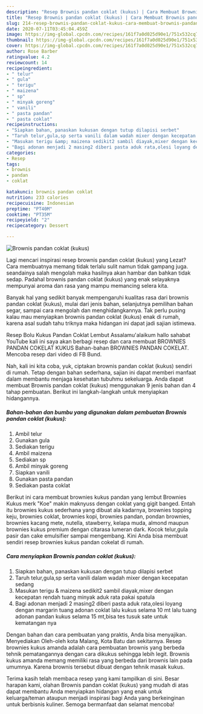 ```yaml
---
description: "Resep Brownis pandan coklat (kukus) | Cara Membuat Brownis pandan coklat (kukus) Yang Sedap"
title: "Resep Brownis pandan coklat (kukus) | Cara Membuat Brownis pandan coklat (kukus) Yang Sedap"
slug: 214-resep-brownis-pandan-coklat-kukus-cara-membuat-brownis-pandan-coklat-kukus-yang-sedap
date: 2020-07-11T03:45:04.459Z
image: https://img-global.cpcdn.com/recipes/161f7a0d025d90e1/751x532cq70/brownis-pandan-coklat-kukus-foto-resep-utama.jpg
thumbnail: https://img-global.cpcdn.com/recipes/161f7a0d025d90e1/751x532cq70/brownis-pandan-coklat-kukus-foto-resep-utama.jpg
cover: https://img-global.cpcdn.com/recipes/161f7a0d025d90e1/751x532cq70/brownis-pandan-coklat-kukus-foto-resep-utama.jpg
author: Rose Barber
ratingvalue: 4.2
reviewcount: 14
recipeingredient:
- " telur"
- " gula"
- " terigu"
- " maizena"
- " sp"
- " minyak goreng"
- " vanili"
- " pasta pandan"
- " pasta coklat"
recipeinstructions:
- "Siapkan bahan, panaskan kukusan dengan tutup dilapisi serbet"
- "Taruh telur,gula,sp serta vanili dalam wadah mixer dengan kecepatan sedang"
- "Masukan terigu &amp; maizena sedikit2 sambil diayak,mixer dengan kecepatan rendah tuang minyak aduk rata pakai spatula"
- "Bagi adonan menjadi 2 masing2 diberi pasta aduk rata,olesi loyang dengan margarin tuang adonan coklat lalu kukus selama 10 mt lalu tuang adonan pandan kukus selama 15 mt,bisa tes tusuk sate untuk kematangan nya"
categories:
- Resep
tags:
- brownis
- pandan
- coklat

katakunci: brownis pandan coklat 
nutrition: 233 calories
recipecuisine: Indonesian
preptime: "PT40M"
cooktime: "PT35M"
recipeyield: "2"
recipecategory: Dessert

---
```



![Brownis pandan coklat (kukus)](https://img-global.cpcdn.com/recipes/161f7a0d025d90e1/751x532cq70/brownis-pandan-coklat-kukus-foto-resep-utama.jpg)

Lagi mencari inspirasi resep brownis pandan coklat (kukus) yang Lezat? Cara membuatnya memang tidak terlalu sulit namun tidak gampang juga. seandainya salah mengolah maka hasilnya akan hambar dan bahkan tidak sedap. Padahal brownis pandan coklat (kukus) yang enak selayaknya mempunyai aroma dan rasa yang mampu memancing selera kita.

Banyak hal yang sedikit banyak mempengaruhi kualitas rasa dari brownis pandan coklat (kukus), mulai dari jenis bahan, selanjutnya pemilihan bahan segar, sampai cara mengolah dan menghidangkannya. Tak perlu pusing kalau mau menyiapkan brownis pandan coklat (kukus) enak di rumah, karena asal sudah tahu triknya maka hidangan ini dapat jadi sajian istimewa.

Resep Bolu Kukus Pandan Coklat Lembut Assalamu&#39;alaikum hallo sahabat YouTube kali ini saya akan berbagi resep dan cara membuat BROWNIES PANDAN COKELAT KUKUS Bahan-bahan BROWNIES PANDAN COKELAT. Mencoba resep dari video di FB Bund.


Nah, kali ini kita coba, yuk, ciptakan brownis pandan coklat (kukus) sendiri di rumah. Tetap dengan bahan sederhana, sajian ini dapat memberi manfaat dalam membantu menjaga kesehatan tubuhmu sekeluarga. Anda dapat membuat Brownis pandan coklat (kukus) menggunakan 9 jenis bahan dan 4 tahap pembuatan. Berikut ini langkah-langkah untuk menyiapkan hidangannya.

<!--inarticleads1-->

##### Bahan-bahan dan bumbu yang digunakan dalam pembuatan Brownis pandan coklat (kukus):

1. Ambil  telur
1. Gunakan  gula
1. Sediakan  terigu
1. Ambil  maizena
1. Sediakan  sp
1. Ambil  minyak goreng
1. Siapkan  vanili
1. Gunakan  pasta pandan
1. Sediakan  pasta coklat


Berikut ini cara membuat brownies kukus pandan yang lembut Brownies Kukus merk &#34;Koe&#34; makin maknyuss dengan coklat yang gigit banged. Entah itu brownies kukus sederhana yang dibuat ala kadarnya, brownies topping keju, brownies coklat, brownies kopi, brownies pandan, pondan brownies, brownies kacang mete, nutella, stawberry, kelapa muda, almond maupun brownies kukus premium dengan citarasa lumeran dark. Kocok telur,gula pasir dan cake emulsifier sampai mengembang. Kini Anda bisa membuat sendiri resep brownies kukus pandan cokelat di rumah. 

<!--inarticleads2-->

##### Cara menyiapkan Brownis pandan coklat (kukus):

1. Siapkan bahan, panaskan kukusan dengan tutup dilapisi serbet
1. Taruh telur,gula,sp serta vanili dalam wadah mixer dengan kecepatan sedang
1. Masukan terigu &amp; maizena sedikit2 sambil diayak,mixer dengan kecepatan rendah tuang minyak aduk rata pakai spatula
1. Bagi adonan menjadi 2 masing2 diberi pasta aduk rata,olesi loyang dengan margarin tuang adonan coklat lalu kukus selama 10 mt lalu tuang adonan pandan kukus selama 15 mt,bisa tes tusuk sate untuk kematangan nya


Dengan bahan dan cara pembuatan yang praktis, Anda bisa menyajikan. Menyediakan Oleh-oleh kota Malang, Kota Batu dan sekitarnya. Resep brownies kukus amanda adalah cara pembuatan brownis yang berbeda tehnik pematangannya dengan cara dikukus sehingga lebih legit. Brownis kukus amanda memang memiliki rasa yang berbeda dari brownis lain pada umumnya. Karena brownis tersebut dibuat dengan tehnik masak kukus. 

Terima kasih telah membaca resep yang kami tampilkan di sini. Besar harapan kami, olahan Brownis pandan coklat (kukus) yang mudah di atas dapat membantu Anda menyiapkan hidangan yang enak untuk keluarga/teman ataupun menjadi inspirasi bagi Anda yang berkeinginan untuk berbisnis kuliner. Semoga bermanfaat dan selamat mencoba!
